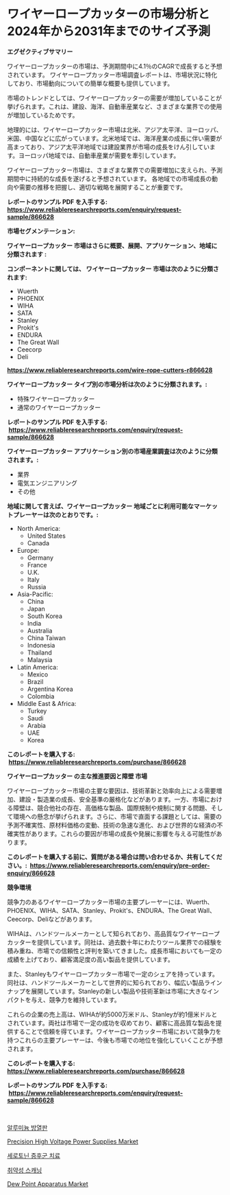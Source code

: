 <p><h1>ワイヤーロープカッターの市場分析と2024年から2031年までのサイズ予測</h1></p><p><strong>エグゼクティブサマリー</strong></p>
<p><p>ワイヤーロープカッターの市場は、予測期間中に4.1％のCAGRで成長すると予想されています。 ワイヤーロープカッター市場調査レポートは、市場状況に特化しており、市場動向についての簡単な概要も提供しています。</p><p>市場のトレンドとしては、ワイヤーロープカッターの需要が増加していることが挙げられます。これは、建設、海洋、自動車産業など、さまざまな業界での使用が増加しているためです。</p><p>地理的には、ワイヤーロープカッター市場は北米、アジア太平洋、ヨーロッパ、米国、中国などに広がっています。北米地域では、海洋産業の成長に伴い需要が高まっており、アジア太平洋地域では建設業界が市場の成長をけん引しています。ヨーロッパ地域では、自動車産業が需要を牽引しています。</p><p>ワイヤーロープカッター市場は、さまざまな業界での需要増加に支えられ、予測期間中に持続的な成長を遂げると予想されています。 各地域での市場成長の動向や需要の推移を把握し、適切な戦略を展開することが重要です。</p></p>
<p><strong>レポートのサンプル PDF を入手する: <a href="https://www.reliableresearchreports.com/enquiry/request-sample/866628">https://www.reliableresearchreports.com/enquiry/request-sample/866628</a></strong></p>
<p><strong>市場セグメンテーション:</strong></p>
<p><strong> ワイヤーロープカッター 市場はさらに概要、展開、アプリケーション、地域に分類されます :</strong></p>
<p><strong>コンポーネントに関しては、 ワイヤーロープカッター 市場は次のように分類されます: &nbsp;</strong></p>
<p><ul><li>Wuerth</li><li>PHOENIX</li><li>WIHA</li><li>SATA</li><li>Stanley</li><li>Prokit's</li><li>ENDURA</li><li>The Great Wall</li><li>Ceecorp</li><li>Deli</li></ul></p>
<p><strong><a href="https://www.reliableresearchreports.com/wire-rope-cutters-r866628">https://www.reliableresearchreports.com/wire-rope-cutters-r866628</a></strong></p>
<p><strong> ワイヤーロープカッター タイプ別の市場分析は次のように分類されます。:</strong></p>
<p><ul><li>特殊ワイヤーロープカッター</li><li>通常のワイヤーロープカッター</li></ul></p>
<p><strong>レポートのサンプル PDF を入手する: &nbsp;<a href="https://www.reliableresearchreports.com/enquiry/request-sample/866628">https://www.reliableresearchreports.com/enquiry/request-sample/866628</a></strong></p>
<p><strong> ワイヤーロープカッター アプリケーション別の市場産業調査は次のように分類されます。:</strong></p>
<p><ul><li>業界</li><li>電気エンジニアリング</li><li>その他</li></ul></p>
<p><strong>地域に関して言えば、ワイヤーロープカッター 地域ごとに利用可能なマーケットプレーヤーは次のとおりです。:</strong></p>
<p><ul>
    <li>
        North America:
        <ul>
            <li>United States</li>
            <li>Canada</li>
        </ul>
    </li>
    <li>
        Europe:
        <ul>
            <li>Germany</li>
            <li>France</li>
            <li>U.K.</li>
            <li>Italy</li>
            <li>Russia</li>
        </ul>
    </li>
    <li>
        Asia-Pacific:
        <ul>
            <li>China</li>
            <li>Japan</li>
            <li>South Korea</li>
            <li>India</li>
            <li>Australia</li>
            <li>China Taiwan</li>
            <li>Indonesia</li>
            <li>Thailand</li>
            <li>Malaysia</li>
        </ul>
    </li>
    <li>
        Latin America:
        <ul>
            <li>Mexico</li>
            <li>Brazil</li>
            <li>Argentina Korea</li>
            <li>Colombia</li>
        </ul>
    </li>
    <li>
        Middle East & Africa:
        <ul>
            <li>Turkey</li>
            <li>Saudi</li>
            <li>Arabia</li>
            <li>UAE</li>
            <li>Korea</li>
        </ul>
    </li>
    </ul></p>
<p><strong>このレポートを購入する: &nbsp;<a href="https://www.reliableresearchreports.com/purchase/866628">https://www.reliableresearchreports.com/purchase/866628</a></strong></p>
<p><strong>ワイヤーロープカッター の主な推進要因と障壁 市場</strong></p>
<p><p>ワイヤーロープカッター市場の主要な要因は、技術革新と効率向上による需要増加、建設・製造業の成長、安全基準の厳格化などがあります。一方、市場における障壁は、競合他社の存在、高価格な製品、国際規制や規制に関する問題、そして環境への懸念が挙げられます。さらに、市場で直面する課題としては、需要の予測不確実性、原材料価格の変動、技術の急速な進化、および世界的な経済の不確実性があります。これらの要因が市場の成長や発展に影響を与える可能性があります。</p></p>
<p><strong>このレポートを購入する前に、質問がある場合は問い合わせるか、共有してください。:&nbsp; <a href="https://www.reliableresearchreports.com/enquiry/pre-order-enquiry/866628">https://www.reliableresearchreports.com/enquiry/pre-order-enquiry/866628</a></strong></p>
<p><strong>競争環境</strong></p>
<p><p>競争力のあるワイヤーロープカッター市場の主要プレーヤーには、Wuerth、PHOENIX、WIHA、SATA、Stanley、Prokit's、ENDURA、The Great Wall、Ceecorp、Deliなどがあります。</p><p>WIHAは、ハンドツールメーカーとして知られており、高品質なワイヤーロープカッターを提供しています。同社は、過去数十年にわたりツール業界での経験を積み重ね、市場での信頼性と評判を築いてきました。成長市場においても一定の成績を上げており、顧客満足度の高い製品を提供しています。</p><p>また、Stanleyもワイヤーロープカッター市場で一定のシェアを持っています。同社は、ハンドツールメーカーとして世界的に知られており、幅広い製品ラインナップを展開しています。Stanleyの新しい製品や技術革新は市場に大きなインパクトを与え、競争力を維持しています。</p><p>これらの企業の売上高は、WIHAが約5000万米ドル、Stanleyが約1億米ドルとされています。両社は市場で一定の成功を収めており、顧客に高品質な製品を提供することで信頼を得ています。ワイヤーロープカッター市場において競争力を持つこれらの主要プレーヤーは、今後も市場での地位を強化していくことが予想されます。</p></p>
<p><strong>このレポートを購入する: &nbsp; <a href="https://www.reliableresearchreports.com/purchase/866628">https://www.reliableresearchreports.com/purchase/866628</a></strong></p>
<p><strong>レポートのサンプル PDF を入手する: &nbsp;<a href="https://www.reliableresearchreports.com/enquiry/request-sample/866628">https://www.reliableresearchreports.com/enquiry/request-sample/866628</a></strong><strong></strong></p>
<p>&nbsp;</p>
<p><p><a href="https://github.com/CliftonFisher9067/Market-Research-Report-List-1/blob/main/576315130639.md">알루미늄 방열판</a></p><p><a href="https://github.com/prosalinda88/Market-Research-Report-List-4/blob/main/precision-high-voltage-power-supplies-market.md">Precision High Voltage Power Supplies Market</a></p><p><a href="https://medium.com/@johnsonlowe2023_38650/%EC%84%B8%EB%A1%9C%ED%86%A0%EB%8B%8C-%EC%A6%9D%ED%9B%84%EA%B5%B0-%EC%B9%98%EB%A3%8C-%EC%8B%9C%EC%9E%A5-%EB%B3%B4%EA%B3%A0%EC%84%9C%EB%8A%94-%EC%8B%9C%EC%9E%A5%EC%9D%98-%EC%B5%9C%EC%8B%A0-%ED%8A%B8%EB%A0%8C%EB%93%9C%EC%99%80-%EC%84%B1%EC%9E%A5-%EA%B8%B0%ED%9A%8C%EB%A5%BC-%EB%B0%9D%ED%9E%99%EB%8B%88%EB%8B%A4-d51085ea41b1">세로토닌 증후군 치료</a></p><p><a href="https://medium.com/@dougschmidt26/2024%EB%85%84%EB%B6%80%ED%84%B0-2031%EB%85%84%EA%B9%8C%EC%A7%80-%EA%B8%B0%EA%B0%84-%EB%8F%99%EC%95%88-%EC%B7%A8%EC%95%BD%EC%A0%90-%EC%8A%A4%EC%BA%90%EB%8B%9D-%EC%8B%9C%EC%9E%A5-%EB%B6%84%EC%84%9D-%EB%B0%8F-%ED%81%AC%EA%B8%B0-%EC%98%88%EC%B8%A1-20fb58f5fd0f">취약성 스캐닝</a></p><p><a href="https://github.com/NorbertYates/Market-Research-Report-List-4/blob/main/dew-point-apparatus-market.md">Dew Point Apparatus Market</a></p></p>